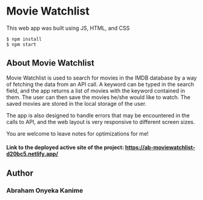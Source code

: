 # Movie Watchlist

This web app was built using JS, HTML, and CSS

```
$ npm install
$ npm start
````

## About Movie Watchlist

Movie Watchlist is used to search for movies in the IMDB database by a way of fetching the data from an API call. A keyword can be typed in the search field, and the app returns a list of movies with the keyword contained in them. The user can then save the movies he/she would like to watch. The saved movies are stored in the local storage of the user.

The app is also designed to handle errors that may be encountered in the calls to API, and the web layout is very responsive to different screen sizes.

You are welcome to leave notes for optimizations for me!

#### Link to the deployed active site of the project: https://ab-moviewatchlist-d20bc5.netlify.app/

## Author
### Abraham Onyeka Kanime
